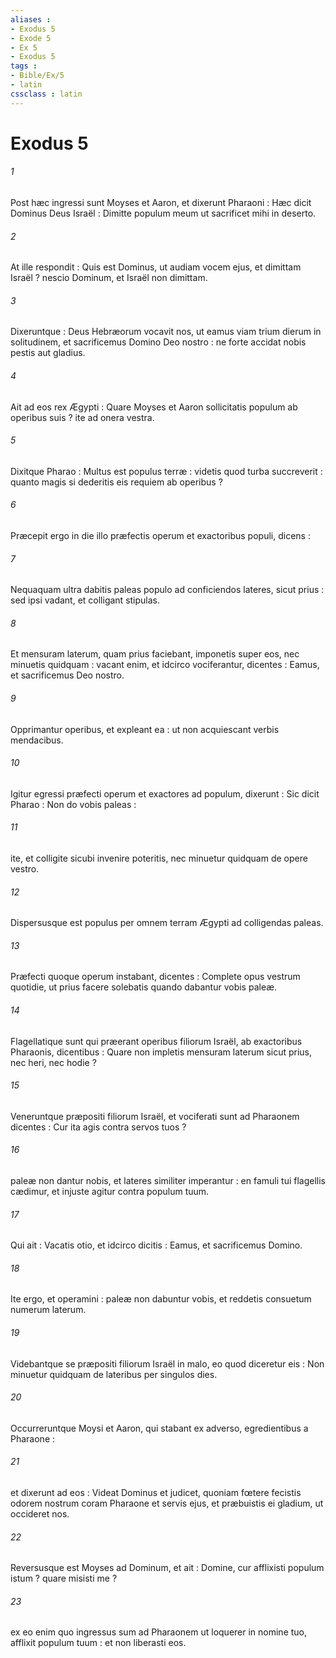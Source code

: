 ```yaml
---
aliases : 
- Exodus 5
- Exode 5
- Ex 5
- Exodus 5
tags : 
- Bible/Ex/5
- latin
cssclass : latin
---
```


# Exodus 5

###### 1
Post hæc ingressi sunt Moyses et Aaron, et dixerunt Pharaoni : Hæc dicit Dominus Deus Israël : Dimitte populum meum ut sacrificet mihi in deserto.
###### 2
At ille respondit : Quis est Dominus, ut audiam vocem ejus, et dimittam Israël ? nescio Dominum, et Israël non dimittam.
###### 3
Dixeruntque : Deus Hebræorum vocavit nos, ut eamus viam trium dierum in solitudinem, et sacrificemus Domino Deo nostro : ne forte accidat nobis pestis aut gladius.
###### 4
Ait ad eos rex Ægypti : Quare Moyses et Aaron sollicitatis populum ab operibus suis ? ite ad onera vestra.
###### 5
Dixitque Pharao : Multus est populus terræ : videtis quod turba succreverit : quanto magis si dederitis eis requiem ab operibus ?
###### 6
Præcepit ergo in die illo præfectis operum et exactoribus populi, dicens :
###### 7
Nequaquam ultra dabitis paleas populo ad conficiendos lateres, sicut prius : sed ipsi vadant, et colligant stipulas.
###### 8
Et mensuram laterum, quam prius faciebant, imponetis super eos, nec minuetis quidquam : vacant enim, et idcirco vociferantur, dicentes : Eamus, et sacrificemus Deo nostro.
###### 9
Opprimantur operibus, et expleant ea : ut non acquiescant verbis mendacibus.
###### 10
Igitur egressi præfecti operum et exactores ad populum, dixerunt : Sic dicit Pharao : Non do vobis paleas :
###### 11
ite, et colligite sicubi invenire poteritis, nec minuetur quidquam de opere vestro.
###### 12
Dispersusque est populus per omnem terram Ægypti ad colligendas paleas.
###### 13
Præfecti quoque operum instabant, dicentes : Complete opus vestrum quotidie, ut prius facere solebatis quando dabantur vobis paleæ.
###### 14
Flagellatique sunt qui præerant operibus filiorum Israël, ab exactoribus Pharaonis, dicentibus : Quare non impletis mensuram laterum sicut prius, nec heri, nec hodie ?
###### 15
Veneruntque præpositi filiorum Israël, et vociferati sunt ad Pharaonem dicentes : Cur ita agis contra servos tuos ?
###### 16
paleæ non dantur nobis, et lateres similiter imperantur : en famuli tui flagellis cædimur, et injuste agitur contra populum tuum.
###### 17
Qui ait : Vacatis otio, et idcirco dicitis : Eamus, et sacrificemus Domino.
###### 18
Ite ergo, et operamini : paleæ non dabuntur vobis, et reddetis consuetum numerum laterum.
###### 19
Videbantque se præpositi filiorum Israël in malo, eo quod diceretur eis : Non minuetur quidquam de lateribus per singulos dies.
###### 20
Occurreruntque Moysi et Aaron, qui stabant ex adverso, egredientibus a Pharaone :
###### 21
et dixerunt ad eos : Videat Dominus et judicet, quoniam fœtere fecistis odorem nostrum coram Pharaone et servis ejus, et præbuistis ei gladium, ut occideret nos.
###### 22
Reversusque est Moyses ad Dominum, et ait : Domine, cur afflixisti populum istum ? quare misisti me ?
###### 23
ex eo enim quo ingressus sum ad Pharaonem ut loquerer in nomine tuo, afflixit populum tuum : et non liberasti eos.
